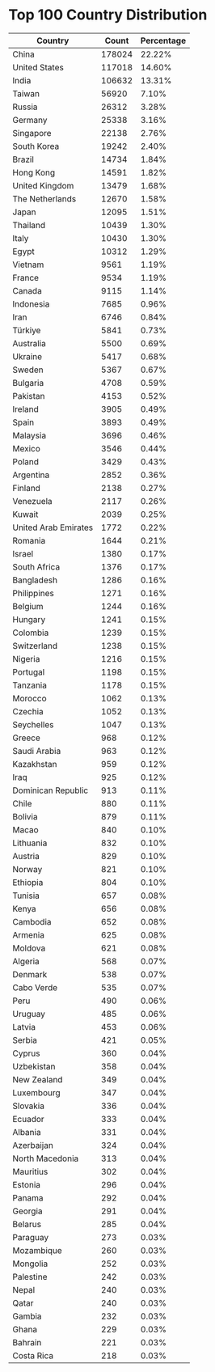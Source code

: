# Top 100 Country Distribution
| Country | Count | Percentage |
|----|----|----|
| China | 178024 | 22.22% |
| United States | 117018 | 14.60% |
| India | 106632 | 13.31% |
| Taiwan | 56920 | 7.10% |
| Russia | 26312 | 3.28% |
| Germany | 25338 | 3.16% |
| Singapore | 22138 | 2.76% |
| South Korea | 19242 | 2.40% |
| Brazil | 14734 | 1.84% |
| Hong Kong | 14591 | 1.82% |
| United Kingdom | 13479 | 1.68% |
| The Netherlands | 12670 | 1.58% |
| Japan | 12095 | 1.51% |
| Thailand | 10439 | 1.30% |
| Italy | 10430 | 1.30% |
| Egypt | 10312 | 1.29% |
| Vietnam | 9561 | 1.19% |
| France | 9534 | 1.19% |
| Canada | 9115 | 1.14% |
| Indonesia | 7685 | 0.96% |
| Iran | 6746 | 0.84% |
| Türkiye | 5841 | 0.73% |
| Australia | 5500 | 0.69% |
| Ukraine | 5417 | 0.68% |
| Sweden | 5367 | 0.67% |
| Bulgaria | 4708 | 0.59% |
| Pakistan | 4153 | 0.52% |
| Ireland | 3905 | 0.49% |
| Spain | 3893 | 0.49% |
| Malaysia | 3696 | 0.46% |
| Mexico | 3546 | 0.44% |
| Poland | 3429 | 0.43% |
| Argentina | 2852 | 0.36% |
| Finland | 2138 | 0.27% |
| Venezuela | 2117 | 0.26% |
| Kuwait | 2039 | 0.25% |
| United Arab Emirates | 1772 | 0.22% |
| Romania | 1644 | 0.21% |
| Israel | 1380 | 0.17% |
| South Africa | 1376 | 0.17% |
| Bangladesh | 1286 | 0.16% |
| Philippines | 1271 | 0.16% |
| Belgium | 1244 | 0.16% |
| Hungary | 1241 | 0.15% |
| Colombia | 1239 | 0.15% |
| Switzerland | 1238 | 0.15% |
| Nigeria | 1216 | 0.15% |
| Portugal | 1198 | 0.15% |
| Tanzania | 1178 | 0.15% |
| Morocco | 1062 | 0.13% |
| Czechia | 1052 | 0.13% |
| Seychelles | 1047 | 0.13% |
| Greece | 968 | 0.12% |
| Saudi Arabia | 963 | 0.12% |
| Kazakhstan | 959 | 0.12% |
| Iraq | 925 | 0.12% |
| Dominican Republic | 913 | 0.11% |
| Chile | 880 | 0.11% |
| Bolivia | 879 | 0.11% |
| Macao | 840 | 0.10% |
| Lithuania | 832 | 0.10% |
| Austria | 829 | 0.10% |
| Norway | 821 | 0.10% |
| Ethiopia | 804 | 0.10% |
| Tunisia | 657 | 0.08% |
| Kenya | 656 | 0.08% |
| Cambodia | 652 | 0.08% |
| Armenia | 625 | 0.08% |
| Moldova | 621 | 0.08% |
| Algeria | 568 | 0.07% |
| Denmark | 538 | 0.07% |
| Cabo Verde | 535 | 0.07% |
| Peru | 490 | 0.06% |
| Uruguay | 485 | 0.06% |
| Latvia | 453 | 0.06% |
| Serbia | 421 | 0.05% |
| Cyprus | 360 | 0.04% |
| Uzbekistan | 358 | 0.04% |
| New Zealand | 349 | 0.04% |
| Luxembourg | 347 | 0.04% |
| Slovakia | 336 | 0.04% |
| Ecuador | 333 | 0.04% |
| Albania | 331 | 0.04% |
| Azerbaijan | 324 | 0.04% |
| North Macedonia | 313 | 0.04% |
| Mauritius | 302 | 0.04% |
| Estonia | 296 | 0.04% |
| Panama | 292 | 0.04% |
| Georgia | 291 | 0.04% |
| Belarus | 285 | 0.04% |
| Paraguay | 273 | 0.03% |
| Mozambique | 260 | 0.03% |
| Mongolia | 252 | 0.03% |
| Palestine | 242 | 0.03% |
| Nepal | 240 | 0.03% |
| Qatar | 240 | 0.03% |
| Gambia | 232 | 0.03% |
| Ghana | 229 | 0.03% |
| Bahrain | 221 | 0.03% |
| Costa Rica | 218 | 0.03% |
